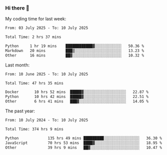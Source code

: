 ### Hi there 👋

My coding time for last week:

<!--START_SECTION:week-->

```txt
From: 03 July 2025 - To: 10 July 2025

Total Time: 2 hrs 37 mins

Python     1 hr 19 mins    ████████████▓░░░░░░░░░░░░   50.36 %
Markdown   20 mins         ███▒░░░░░░░░░░░░░░░░░░░░░   13.23 %
Other      16 mins         ██▓░░░░░░░░░░░░░░░░░░░░░░   10.32 %
```

<!--END_SECTION:week-->

Last month:

<!--START_SECTION:month-->

```txt
From: 10 June 2025 - To: 10 July 2025

Total Time: 47 hrs 35 mins

Docker       10 hrs 52 mins  █████▓░░░░░░░░░░░░░░░░░░░   22.87 %
Python       10 hrs 42 mins  █████▓░░░░░░░░░░░░░░░░░░░   22.51 %
Other        6 hrs 41 mins   ███▓░░░░░░░░░░░░░░░░░░░░░   14.05 %
```

<!--END_SECTION:month-->

The past year:

<!--START_SECTION:year-->

```txt
From: 10 July 2024 - To: 10 July 2025

Total Time: 374 hrs 9 mins

Python             135 hrs 49 mins █████████░░░░░░░░░░░░░░░░   36.30 %
JavaScript         70 hrs 53 mins  ████▓░░░░░░░░░░░░░░░░░░░░   18.95 %
Other              39 hrs 9 mins   ██▓░░░░░░░░░░░░░░░░░░░░░░   10.47 %
```

<!--END_SECTION:year-->
